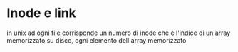 # Inode e link

in unix ad ogni file corrisponde un numero di inode che è l'indice di un array memorizzato su disco, ogni elemento dell'array memorizzato 